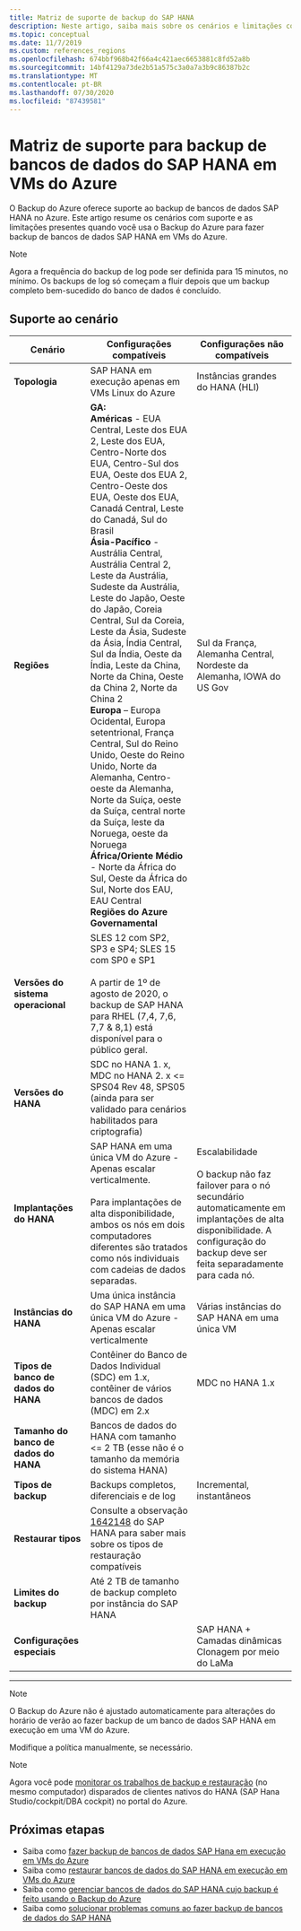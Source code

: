 ```yaml
---
title: Matriz de suporte de backup do SAP HANA
description: Neste artigo, saiba mais sobre os cenários e limitações compatíveis ao usar o backup do Azure para fazer backup de bancos de dados do SAP HANA em VMs do Azure.
ms.topic: conceptual
ms.date: 11/7/2019
ms.custom: references_regions
ms.openlocfilehash: 674bbf968b42f66a4c421aec6653881c8fd52a8b
ms.sourcegitcommit: 14bf4129a73de2b51a575c3a0a7a3b9c86387b2c
ms.translationtype: MT
ms.contentlocale: pt-BR
ms.lasthandoff: 07/30/2020
ms.locfileid: "87439581"
---
```

# <a name="support-matrix-for-backup-of-sap-hana-databases-on-azure-vms"></a>Matriz de suporte para backup de bancos de dados do SAP HANA em VMs do Azure

O Backup do Azure oferece suporte ao backup de bancos de dados SAP HANA no Azure. Este artigo resume os cenários com suporte e as limitações presentes quando você usa o Backup do Azure para fazer backup de bancos de dados SAP HANA em VMs do Azure.

> [!NOTE]
> Agora a frequência do backup de log pode ser definida para 15 minutos, no mínimo. Os backups de log só começam a fluir depois que um backup completo bem-sucedido do banco de dados é concluído.

## <a name="scenario-support"></a>Suporte ao cenário

| **Cenário**               | **Configurações compatíveis**                                | **Configurações não compatíveis**                              |
| -------------------------- | ------------------------------------------------------------ | ------------------------------------------------------------ |
| **Topologia**               | SAP HANA em execução apenas em VMs Linux do Azure                    | Instâncias grandes do HANA (HLI)                                   |
| **Regiões**                   | **GA:**<br> **Américas**  - EUA Central, Leste dos EUA 2, Leste dos EUA, Centro-Norte dos EUA, Centro-Sul dos EUA, Oeste dos EUA 2, Centro-Oeste dos EUA, Oeste dos EUA, Canadá Central, Leste do Canadá, Sul do Brasil <br> **Ásia-Pacífico**  - Austrália Central, Austrália Central 2, Leste da Austrália, Sudeste da Austrália, Leste do Japão, Oeste do Japão, Coreia Central, Sul da Coreia, Leste da Ásia, Sudeste da Ásia, Índia Central, Sul da Índia, Oeste da Índia, Leste da China, Norte da China, Oeste da China 2, Norte da China 2 <br> **Europa** – Europa Ocidental, Europa setentrional, França Central, Sul do Reino Unido, Oeste do Reino Unido, Norte da Alemanha, Centro-oeste da Alemanha, Norte da Suíça, oeste da Suíça, central norte da Suíça, leste da Noruega, oeste da Noruega <br> **África/Oriente Médio** - Norte da África do Sul, Oeste da África do Sul, Norte dos EAU, EAU Central  <BR>  **Regiões do Azure Governamental** | Sul da França, Alemanha Central, Nordeste da Alemanha, IOWA do US Gov |
| **Versões do sistema operacional**            | SLES 12 com SP2, SP3 e SP4; SLES 15 com SP0 e SP1 <br><br>  A partir de 1º de agosto de 2020, o backup de SAP HANA para RHEL (7,4, 7,6, 7,7 & 8,1) está disponível para o público geral.                |                                             |
| **Versões do HANA**          | SDC no HANA 1. x, MDC no HANA 2. x <= SPS04 Rev 48, SPS05 (ainda para ser validado para cenários habilitados para criptografia)      |                                                            |
| **Implantações do HANA**       | SAP HANA em uma única VM do Azure - Apenas escalar verticalmente. <br><br> Para implantações de alta disponibilidade, ambos os nós em dois computadores diferentes são tratados como nós individuais com cadeias de dados separadas.               | Escalabilidade <br><br> O backup não faz failover para o nó secundário automaticamente em implantações de alta disponibilidade. A configuração do backup deve ser feita separadamente para cada nó.                                           |
| **Instâncias do HANA**         | Uma única instância do SAP HANA em uma única VM do Azure - Apenas escalar verticalmente | Várias instâncias do SAP HANA em uma única VM                  |
| **Tipos de banco de dados do HANA**    | Contêiner do Banco de Dados Individual (SDC) em 1.x, contêiner de vários bancos de dados (MDC) em 2.x | MDC no HANA 1.x                                              |
| **Tamanho do banco de dados do HANA**     | Bancos de dados do HANA com tamanho <= 2 TB (esse não é o tamanho da memória do sistema HANA)               |                                                              |
| **Tipos de backup**           | Backups completos, diferenciais e de log                          | Incremental, instantâneos                                       |
| **Restaurar tipos**          | Consulte a observação [1642148](https://launchpad.support.sap.com/#/notes/1642148) do SAP HANA para saber mais sobre os tipos de restauração compatíveis |                                                              |
| **Limites do backup**          | Até 2 TB de tamanho de backup completo por instância do SAP HANA         |                                                              |
| **Configurações especiais** |                                                              | SAP HANA + Camadas dinâmicas <br>  Clonagem por meio do LaMa        |

------

>[!NOTE]
>O Backup do Azure não é ajustado automaticamente para alterações do horário de verão ao fazer backup de um banco de dados SAP HANA em execução em uma VM do Azure.
>
>Modifique a política manualmente, se necessário.


> [!NOTE]
> Agora você pode [monitorar os trabalhos de backup e restauração](./sap-hana-db-manage.md#monitor-manual-backup-jobs-in-the-portal) (no mesmo computador) disparados de clientes nativos do HANA (SAP Hana Studio/cockpit/DBA cockpit) no portal do Azure.

## <a name="next-steps"></a>Próximas etapas

* Saiba como [fazer backup de bancos de dados SAP Hana em execução em VMs do Azure](./backup-azure-sap-hana-database.md)
* Saiba como [restaurar bancos de dados do SAP HANA em execução em VMs do Azure](./sap-hana-db-restore.md)
* Saiba como [gerenciar bancos de dados do SAP HANA cujo backup é feito usando o Backup do Azure](sap-hana-db-manage.md)
* Saiba como [solucionar problemas comuns ao fazer backup de bancos de dados do SAP HANA](./backup-azure-sap-hana-database-troubleshoot.md)
